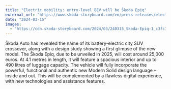 ```yaml
---
title: "Electric mobility: entry-level BEV will be Škoda Epiq"
external_url: "https://www.skoda-storyboard.com/en/press-releases/electric-mobility-entry-level-bev-will-be-skoda-epiq/"
date: "2024-03-15"
images:
  - "https://cdn.skoda-storyboard.com/2024/03/240315_Skoda-Epiq-1_c3fc75da.jpg"
---
```


 Škoda Auto has revealed the name of its battery-electric city SUV crossover, along with a design study showing a first glimpse of the new model. The Škoda Epiq, due to be unveiled in 2025, will cost around 25,000 euros. At 4.1 metres in length, it will feature a spacious interior and up to 490 litres of luggage capacity. The vehicle will fully incorporate the powerful, functional and authentic new Modern Solid design language – inside and out. This will be complemented by a flawless digital experience, with new technologies and assistance features.